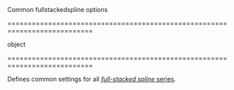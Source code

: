 <!--**
/*-------------------------------------------
    Auto-generated file. Do not modify.
-------------------------------------------

**-->
<!--d-->Common fullstackedspline options<!--/d-->
===========================================================================
<!--type-->object<!--/type-->
===========================================================================

<!--shortDescription-->
Defines common settings for all [*full-stacked spline* series](/Documentation/ApiReference/Data_Visualization_Widgets/dxChart/Series_Types/FullStackedSplineSeries/).
<!--/shortDescription-->

<!--fullDescription-->

<!--/fullDescription-->